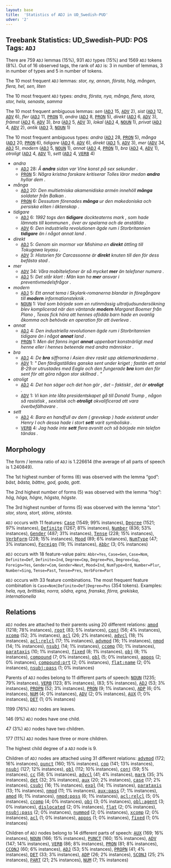 ```yaml
---
layout: base
title:  'Statistics of ADJ in UD_Swedish-PUD'
udver: '2'
---
```


## Treebank Statistics: UD_Swedish-PUD: POS Tags: `ADJ`

There are 759 `ADJ` lemmas (15%), 931 `ADJ` types (15%) and 1569 `ADJ` tokens (8%).
Out of 16 observed tags, the rank of `ADJ` is: 3 in number of lemmas, 3 in number of types and 5 in number of tokens.

The 10 most frequent `ADJ` lemmas: <em>stor, ny, annan, första, hög, mången, flera, hel, sen, liten</em>

The 10 most frequent `ADJ` types:  <em>andra, första, nya, många, flera, stora, stor, hela, senaste, samma</em>

The 10 most frequent ambiguous lemmas: <em>sen</em> (<tt><a href="sv_pud-pos-ADJ.html">ADJ</a></tt> 15, <tt><a href="sv_pud-pos-ADV.html">ADV</a></tt> 2), <em>sist</em> (<tt><a href="sv_pud-pos-ADJ.html">ADJ</a></tt> 12, <tt><a href="sv_pud-pos-ADV.html">ADV</a></tt> 6), <em>fler</em> (<tt><a href="sv_pud-pos-ADJ.html">ADJ</a></tt> 11, <tt><a href="sv_pud-pos-PRON.html">PRON</a></tt> 1), <em>andra</em> (<tt><a href="sv_pud-pos-ADJ.html">ADJ</a></tt> 8, <tt><a href="sv_pud-pos-PRON.html">PRON</a></tt> 5), <em>direkt</em> (<tt><a href="sv_pud-pos-ADJ.html">ADJ</a></tt> 6, <tt><a href="sv_pud-pos-ADV.html">ADV</a></tt> 3), <em>främst</em> (<tt><a href="sv_pud-pos-ADJ.html">ADJ</a></tt> 6, <tt><a href="sv_pud-pos-ADV.html">ADV</a></tt> 3), <em>bra</em> (<tt><a href="sv_pud-pos-ADJ.html">ADJ</a></tt> 5, <tt><a href="sv_pud-pos-ADV.html">ADV</a></tt> 3), <em>lokal</em> (<tt><a href="sv_pud-pos-ADJ.html">ADJ</a></tt> 4, <tt><a href="sv_pud-pos-NOUN.html">NOUN</a></tt> 1), <em>privat</em> (<tt><a href="sv_pud-pos-ADJ.html">ADJ</a></tt> 4, <tt><a href="sv_pud-pos-ADV.html">ADV</a></tt> 2), <em>antik</em> (<tt><a href="sv_pud-pos-ADJ.html">ADJ</a></tt> 3, <tt><a href="sv_pud-pos-NOUN.html">NOUN</a></tt> 1)

The 10 most frequent ambiguous types:  <em>andra</em> (<tt><a href="sv_pud-pos-ADJ.html">ADJ</a></tt> 28, <tt><a href="sv_pud-pos-PRON.html">PRON</a></tt> 5), <em>många</em> (<tt><a href="sv_pud-pos-ADJ.html">ADJ</a></tt> 20, <tt><a href="sv_pud-pos-PRON.html">PRON</a></tt> 6), <em>tidigare</em> (<tt><a href="sv_pud-pos-ADJ.html">ADJ</a></tt> 6, <tt><a href="sv_pud-pos-ADV.html">ADV</a></tt> 6), <em>direkt</em> (<tt><a href="sv_pud-pos-ADJ.html">ADJ</a></tt> 5, <tt><a href="sv_pud-pos-ADV.html">ADV</a></tt> 3), <em>mer</em> (<tt><a href="sv_pud-pos-ADV.html">ADV</a></tt> 34, <tt><a href="sv_pud-pos-ADJ.html">ADJ</a></tt> 5), <em>modern</em> (<tt><a href="sv_pud-pos-ADJ.html">ADJ</a></tt> 5, <tt><a href="sv_pud-pos-NOUN.html">NOUN</a></tt> 1), <em>annat</em> (<tt><a href="sv_pud-pos-ADJ.html">ADJ</a></tt> 4, <tt><a href="sv_pud-pos-PRON.html">PRON</a></tt> 1), <em>bra</em> (<tt><a href="sv_pud-pos-ADJ.html">ADJ</a></tt> 4, <tt><a href="sv_pud-pos-ADV.html">ADV</a></tt> 1), <em>otroligt</em> (<tt><a href="sv_pud-pos-ADJ.html">ADJ</a></tt> 4, <tt><a href="sv_pud-pos-ADV.html">ADV</a></tt> 1), <em>sett</em> (<tt><a href="sv_pud-pos-ADJ.html">ADJ</a></tt> 4, <tt><a href="sv_pud-pos-VERB.html">VERB</a></tt> 4)


* <em>andra</em>
  * <tt><a href="sv_pud-pos-ADJ.html">ADJ</a></tt> 28: <em>Å <b>andra</b> sidan var Vine konst på sex sekunder .</em>
  * <tt><a href="sv_pud-pos-PRON.html">PRON</a></tt> 5: <em>Några kristna forskare kritiserar Tolles läror medan <b>andra</b> hyllar dem .</em>
* <em>många</em>
  * <tt><a href="sv_pud-pos-ADJ.html">ADJ</a></tt> 20: <em>Den multietniska akamenidiska armén innehöll <b>många</b> soldater från Balkan .</em>
  * <tt><a href="sv_pud-pos-PRON.html">PRON</a></tt> 6: <em>Dessutom förenades <b>många</b> ur den makedoniska och persiska eliten i äktenskap .</em>
* <em>tidigare</em>
  * <tt><a href="sv_pud-pos-ADJ.html">ADJ</a></tt> 6: <em>1992 togs den <b>tidigare</b> dockteaterns mark , som hade lämnats till kommunen , över av spelarna och de anställda .</em>
  * <tt><a href="sv_pud-pos-ADV.html">ADV</a></tt> 6: <em>Den industriella revolutionen ägde rum i Storbritannien <b>tidigare</b> än i något annat land .</em>
* <em>direkt</em>
  * <tt><a href="sv_pud-pos-ADJ.html">ADJ</a></tt> 5: <em>Genom sin mormor var Mishima en <b>direkt</b> ättling till Tokugawa Ieyasu .</em>
  * <tt><a href="sv_pud-pos-ADV.html">ADV</a></tt> 3: <em>Historien för Carcassonne är <b>direkt</b> knuten till den för dess befästa stad .</em>
* <em>mer</em>
  * <tt><a href="sv_pud-pos-ADV.html">ADV</a></tt> 34: <em>Våra mobiltelefoner är så mycket <b>mer</b> än telefoner numera .</em>
  * <tt><a href="sv_pud-pos-ADJ.html">ADJ</a></tt> 5: <em>Det står klart : Män kan ha <b>mer</b> ansvar i preventivmedelsfrågor .</em>
* <em>modern</em>
  * <tt><a href="sv_pud-pos-ADJ.html">ADJ</a></tt> 5: <em>Ett annat tema i Skylark-romanerna blandar in föregångare till <b>modern</b> informationsteknik .</em>
  * <tt><a href="sv_pud-pos-NOUN.html">NOUN</a></tt> 1: <em>Vad som började som en rutinmässig ultraljudsundersökning blev komplicerad när den väntande <b>modern</b> Margaret Boemer från Plano , Texas fick höra att hennes ofödda barn hade en ovanlig åkomma och behövde en operation för att överleva .</em>
* <em>annat</em>
  * <tt><a href="sv_pud-pos-ADJ.html">ADJ</a></tt> 4: <em>Den industriella revolutionen ägde rum i Storbritannien tidigare än i något <b>annat</b> land .</em>
  * <tt><a href="sv_pud-pos-PRON.html">PRON</a></tt> 1: <em>Men det fanns inget <b>annat</b> uppenbart konstnärligt med henne eller i hennes beteende med andra människor .</em>
* <em>bra</em>
  * <tt><a href="sv_pud-pos-ADJ.html">ADJ</a></tt> 4: <em>De <b>bra</b> siffrorna i Asien drev raskt upp aktiemarknaderna .</em>
  * <tt><a href="sv_pud-pos-ADV.html">ADV</a></tt> 1: <em>" Den färdigställdes ganska sent under kriget ; fastän ett antal B-29:or utrustades med Eagle och den fungerade <b>bra</b> kom den för sent för att göra någon stor skillnad . "</em>
* <em>otroligt</em>
  * <tt><a href="sv_pud-pos-ADJ.html">ADJ</a></tt> 4: <em>Det hon säger och det hon gör , det – faktiskt , det är <b>otroligt</b> .</em>
  * <tt><a href="sv_pud-pos-ADV.html">ADV</a></tt> 1: <em>Vi kan inte låta presidentskapet gå till Donald Trump , någon så rasistisk , sexistisk och <b>otroligt</b> okvalificerad att vara överbefälhavare .</em>
* <em>sett</em>
  * <tt><a href="sv_pud-pos-ADJ.html">ADJ</a></tt> 4: <em>Bara en handfull av dem ( grevskap ) hade existerat under Henry I och dessa hade i stort <b>sett</b> varit symboliska .</em>
  * <tt><a href="sv_pud-pos-VERB.html">VERB</a></tt> 4: <em>Jag hade inte <b>sett</b> flera avsnitt och så började min telefon tändas .</em>

## Morphology

The form / lemma ratio of `ADJ` is 1.226614 (the average of all parts of speech is 1.240849).

The 1st highest number of forms (6) was observed with the lemma “god”: <em>bäst, bästa, bättre, god, goda, gott</em>.

The 2nd highest number of forms (5) was observed with the lemma “hög”: <em>hög, höga, högre, högsta, högste</em>.

The 3rd highest number of forms (5) was observed with the lemma “stor”: <em>stor, stora, stort, större, största</em>.

`ADJ` occurs with 11 features: <tt><a href="sv_pud-feat-Case.html">Case</a></tt> (1549; 99% instances), <tt><a href="sv_pud-feat-Degree.html">Degree</a></tt> (1521; 97% instances), <tt><a href="sv_pud-feat-Definite.html">Definite</a></tt> (1267; 81% instances), <tt><a href="sv_pud-feat-Number.html">Number</a></tt> (836; 53% instances), <tt><a href="sv_pud-feat-Gender.html">Gender</a></tt> (487; 31% instances), <tt><a href="sv_pud-feat-Tense.html">Tense</a></tt> (228; 15% instances), <tt><a href="sv_pud-feat-VerbForm.html">VerbForm</a></tt> (228; 15% instances), <tt><a href="sv_pud-feat-Mood.html">Mood</a></tt> (89; 6% instances), <tt><a href="sv_pud-feat-NumType.html">NumType</a></tt> (47; 3% instances), <tt><a href="sv_pud-feat-Foreign.html">Foreign</a></tt> (19; 1% instances), <tt><a href="sv_pud-feat-Abbr.html">Abbr</a></tt> (3; 0% instances)

`ADJ` occurs with 18 feature-value pairs: `Abbr=Yes`, `Case=Gen`, `Case=Nom`, `Definite=Def`, `Definite=Ind`, `Degree=Cmp`, `Degree=Pos`, `Degree=Sup`, `Foreign=Yes`, `Gender=Com`, `Gender=Neut`, `Mood=Ind`, `NumType=Ord`, `Number=Plur`, `Number=Sing`, `Tense=Past`, `Tense=Pres`, `VerbForm=Part`

`ADJ` occurs with 33 feature combinations.
The most frequent feature combination is `Case=Nom|Definite=Def|Degree=Pos` (354 tokens).
Examples: <em>hela, nya, brittiska, norra, södra, egna, franska, förra, grekiska, internationella</em>


## Relations

`ADJ` nodes are attached to their parents using 20 different relations: <tt><a href="sv_pud-dep-amod.html">amod</a></tt> (1218; 78% instances), <tt><a href="sv_pud-dep-root.html">root</a></tt> (83; 5% instances), <tt><a href="sv_pud-dep-conj.html">conj</a></tt> (56; 4% instances), <tt><a href="sv_pud-dep-xcomp.html">xcomp</a></tt> (52; 3% instances), <tt><a href="sv_pud-dep-acl.html">acl</a></tt> (26; 2% instances), <tt><a href="sv_pud-dep-advcl.html">advcl</a></tt> (18; 1% instances), <tt><a href="sv_pud-dep-acl-relcl.html">acl:relcl</a></tt> (17; 1% instances), <tt><a href="sv_pud-dep-advmod.html">advmod</a></tt> (16; 1% instances), <tt><a href="sv_pud-dep-nmod.html">nmod</a></tt> (14; 1% instances), <tt><a href="sv_pud-dep-nsubj.html">nsubj</a></tt> (14; 1% instances), <tt><a href="sv_pud-dep-ccomp.html">ccomp</a></tt> (10; 1% instances), <tt><a href="sv_pud-dep-parataxis.html">parataxis</a></tt> (10; 1% instances), <tt><a href="sv_pud-dep-fixed.html">fixed</a></tt> (8; 1% instances), <tt><a href="sv_pud-dep-obj.html">obj</a></tt> (8; 1% instances), <tt><a href="sv_pud-dep-compound.html">compound</a></tt> (7; 0% instances), <tt><a href="sv_pud-dep-obl.html">obl</a></tt> (5; 0% instances), <tt><a href="sv_pud-dep-appos.html">appos</a></tt> (2; 0% instances), <tt><a href="sv_pud-dep-compound-prt.html">compound:prt</a></tt> (2; 0% instances), <tt><a href="sv_pud-dep-flat-name.html">flat:name</a></tt> (2; 0% instances), <tt><a href="sv_pud-dep-nsubj-pass.html">nsubj:pass</a></tt> (1; 0% instances)

Parents of `ADJ` nodes belong to 11 different parts of speech: <tt><a href="sv_pud-pos-NOUN.html">NOUN</a></tt> (1235; 79% instances), <tt><a href="sv_pud-pos-VERB.html">VERB</a></tt> (123; 8% instances),  (83; 5% instances), <tt><a href="sv_pud-pos-ADJ.html">ADJ</a></tt> (53; 3% instances), <tt><a href="sv_pud-pos-PROPN.html">PROPN</a></tt> (52; 3% instances), <tt><a href="sv_pud-pos-PRON.html">PRON</a></tt> (9; 1% instances), <tt><a href="sv_pud-pos-ADP.html">ADP</a></tt> (6; 0% instances), <tt><a href="sv_pud-pos-NUM.html">NUM</a></tt> (4; 0% instances), <tt><a href="sv_pud-pos-ADV.html">ADV</a></tt> (2; 0% instances), <tt><a href="sv_pud-pos-AUX.html">AUX</a></tt> (1; 0% instances), <tt><a href="sv_pud-pos-DET.html">DET</a></tt> (1; 0% instances)

1199 (76%) `ADJ` nodes are leaves.

146 (9%) `ADJ` nodes have one child.

47 (3%) `ADJ` nodes have two children.

177 (11%) `ADJ` nodes have three or more children.

The highest child degree of a `ADJ` node is 9.

Children of `ADJ` nodes are attached using 31 different relations: <tt><a href="sv_pud-dep-advmod.html">advmod</a></tt> (172; 16% instances), <tt><a href="sv_pud-dep-punct.html">punct</a></tt> (160; 15% instances), <tt><a href="sv_pud-dep-cop.html">cop</a></tt> (141; 13% instances), <tt><a href="sv_pud-dep-nsubj.html">nsubj</a></tt> (127; 12% instances), <tt><a href="sv_pud-dep-obl.html">obl</a></tt> (112; 10% instances), <tt><a href="sv_pud-dep-conj.html">conj</a></tt> (59; 5% instances), <tt><a href="sv_pud-dep-cc.html">cc</a></tt> (58; 5% instances), <tt><a href="sv_pud-dep-advcl.html">advcl</a></tt> (41; 4% instances), <tt><a href="sv_pud-dep-mark.html">mark</a></tt> (35; 3% instances), <tt><a href="sv_pud-dep-det.html">det</a></tt> (32; 3% instances), <tt><a href="sv_pud-dep-aux.html">aux</a></tt> (20; 2% instances), <tt><a href="sv_pud-dep-case.html">case</a></tt> (17; 2% instances), <tt><a href="sv_pud-dep-csubj.html">csubj</a></tt> (16; 1% instances), <tt><a href="sv_pud-dep-expl.html">expl</a></tt> (14; 1% instances), <tt><a href="sv_pud-dep-parataxis.html">parataxis</a></tt> (13; 1% instances), <tt><a href="sv_pud-dep-nmod.html">nmod</a></tt> (11; 1% instances), <tt><a href="sv_pud-dep-aux-pass.html">aux:pass</a></tt> (7; 1% instances), <tt><a href="sv_pud-dep-amod.html">amod</a></tt> (6; 1% instances), <tt><a href="sv_pud-dep-nmod-poss.html">nmod:poss</a></tt> (6; 1% instances), <tt><a href="sv_pud-dep-acl-relcl.html">acl:relcl</a></tt> (5; 0% instances), <tt><a href="sv_pud-dep-ccomp.html">ccomp</a></tt> (4; 0% instances), <tt><a href="sv_pud-dep-obj.html">obj</a></tt> (3; 0% instances), <tt><a href="sv_pud-dep-obl-agent.html">obl:agent</a></tt> (3; 0% instances), <tt><a href="sv_pud-dep-dislocated.html">dislocated</a></tt> (2; 0% instances), <tt><a href="sv_pud-dep-flat.html">flat</a></tt> (2; 0% instances), <tt><a href="sv_pud-dep-nsubj-pass.html">nsubj:pass</a></tt> (2; 0% instances), <tt><a href="sv_pud-dep-nummod.html">nummod</a></tt> (2; 0% instances), <tt><a href="sv_pud-dep-xcomp.html">xcomp</a></tt> (2; 0% instances), <tt><a href="sv_pud-dep-acl.html">acl</a></tt> (1; 0% instances), <tt><a href="sv_pud-dep-appos.html">appos</a></tt> (1; 0% instances), <tt><a href="sv_pud-dep-fixed.html">fixed</a></tt> (1; 0% instances)

Children of `ADJ` nodes belong to 14 different parts of speech: <tt><a href="sv_pud-pos-AUX.html">AUX</a></tt> (169; 16% instances), <tt><a href="sv_pud-pos-NOUN.html">NOUN</a></tt> (166; 15% instances), <tt><a href="sv_pud-pos-PUNCT.html">PUNCT</a></tt> (160; 15% instances), <tt><a href="sv_pud-pos-ADV.html">ADV</a></tt> (147; 14% instances), <tt><a href="sv_pud-pos-VERB.html">VERB</a></tt> (86; 8% instances), <tt><a href="sv_pud-pos-PRON.html">PRON</a></tt> (81; 8% instances), <tt><a href="sv_pud-pos-CCONJ.html">CCONJ</a></tt> (60; 6% instances), <tt><a href="sv_pud-pos-ADJ.html">ADJ</a></tt> (53; 5% instances), <tt><a href="sv_pud-pos-PROPN.html">PROPN</a></tt> (41; 4% instances), <tt><a href="sv_pud-pos-DET.html">DET</a></tt> (33; 3% instances), <tt><a href="sv_pud-pos-ADP.html">ADP</a></tt> (26; 2% instances), <tt><a href="sv_pud-pos-SCONJ.html">SCONJ</a></tt> (25; 2% instances), <tt><a href="sv_pud-pos-PART.html">PART</a></tt> (21; 2% instances), <tt><a href="sv_pud-pos-NUM.html">NUM</a></tt> (7; 1% instances)

